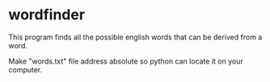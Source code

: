 # wordfinder
This program finds all the possible english words that can be derived from a word.

Make "words.txt" file address absolute so python can locate it on your computer.

